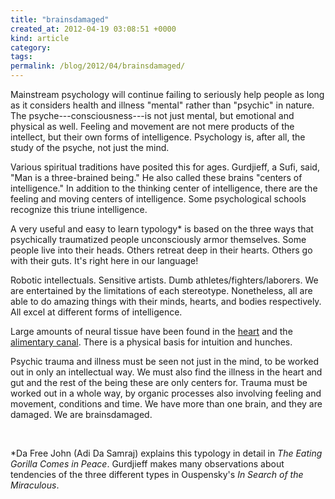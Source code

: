 ```yaml
---
title: "brainsdamaged"
created_at: 2012-04-19 03:08:51 +0000
kind: article
category: 
tags: 
permalink: /blog/2012/04/brainsdamaged/
---
```


Mainstream psychology will continue failing to seriously help people as long as it considers health and illness "mental" rather than "psychic" in nature. The psyche---consciousness---is not just mental, but emotional and physical as well. Feeling and movement are not mere products of the intellect, but their own forms of intelligence. Psychology is, after all, the study of the psyche, not just the mind.

Various spiritual traditions have posited this for ages. Gurdjieff, a Sufi, said, "Man is a three-brained being." He also called these brains "centers of intelligence." In addition to the thinking center of intelligence, there are the feeling and moving centers of intelligence. Some psychological schools recognize this triune intelligence.

A very useful and easy to learn typology* is based on the three ways that psychically traumatized people unconsciously armor themselves. Some people live into their heads. Others retreat deep in their hearts. Others go with their guts. It's right here in our language!

Robotic intellectuals. Sensitive artists. Dumb athletes/fighters/laborers. We are entertained by the limitations of each stereotype. Nonetheless, all are able to do amazing things with their minds, hearts, and bodies respectively. All excel at different forms of intelligence.

Large amounts of neural tissue have been found in the [heart](http://wiki.answers.com/Q/Can_you_find_nervous_tissue_in_the_heart) and the [alimentary canal](http://www.scientificamerican.com/article/gut-second-brain/). There is a physical basis for intuition and hunches.

Psychic trauma and illness must be seen not just in the mind, to be worked out in only an intellectual way. We must also find the illness in the heart and gut and the rest of the being these are only centers for. Trauma must be worked out in a whole way, by organic processes also involving feeling and movement, conditions and time. We have more than one brain, and they are damaged. We are brainsdamaged.

&nbsp;

*Da Free John (Adi Da Samraj) explains this typology in detail in _The Eating Gorilla Comes in Peace_. Gurdjieff makes many observations about tendencies of the three different types in Ouspensky's _In Search of the Miraculous_.
